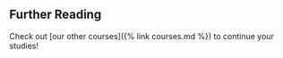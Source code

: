 ## Further Reading

Check out [our other courses]({% link courses.md %}) to continue your studies!

